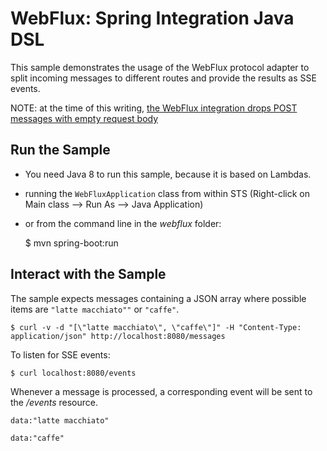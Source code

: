 # WebFlux: Spring Integration Java DSL

This sample demonstrates the usage of the WebFlux protocol adapter to split incoming messages to different routes and provide the results as SSE events.

NOTE: at the time of this writing, [the WebFlux integration drops POST messages with empty request body](https://jira.spring.io/browse/INT-4462)

## Run the Sample

* You need Java 8 to run this sample, because it is based on Lambdas.
* running the `WebFluxApplication` class from within STS (Right-click on
Main class --> Run As --> Java Application)
* or from the command line in the _webflux_ folder:

    $ mvn spring-boot:run

## Interact with the Sample

The sample expects messages containing a JSON array where possible items are `"latte macchiato""` or `"caffe"`.

    $ curl -v -d "[\"latte macchiato\", \"caffe\"]" -H "Content-Type: application/json" http://localhost:8080/messages

To listen for SSE events:

    $ curl localhost:8080/events
    
Whenever a message is processed, a corresponding event will be sent to the _/events_ resource.

    data:"latte macchiato"

    data:"caffe"

